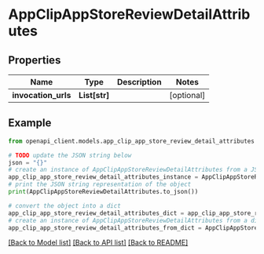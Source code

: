 # AppClipAppStoreReviewDetailAttributes


## Properties

Name | Type | Description | Notes
------------ | ------------- | ------------- | -------------
**invocation_urls** | **List[str]** |  | [optional] 

## Example

```python
from openapi_client.models.app_clip_app_store_review_detail_attributes import AppClipAppStoreReviewDetailAttributes

# TODO update the JSON string below
json = "{}"
# create an instance of AppClipAppStoreReviewDetailAttributes from a JSON string
app_clip_app_store_review_detail_attributes_instance = AppClipAppStoreReviewDetailAttributes.from_json(json)
# print the JSON string representation of the object
print(AppClipAppStoreReviewDetailAttributes.to_json())

# convert the object into a dict
app_clip_app_store_review_detail_attributes_dict = app_clip_app_store_review_detail_attributes_instance.to_dict()
# create an instance of AppClipAppStoreReviewDetailAttributes from a dict
app_clip_app_store_review_detail_attributes_from_dict = AppClipAppStoreReviewDetailAttributes.from_dict(app_clip_app_store_review_detail_attributes_dict)
```
[[Back to Model list]](../README.md#documentation-for-models) [[Back to API list]](../README.md#documentation-for-api-endpoints) [[Back to README]](../README.md)


